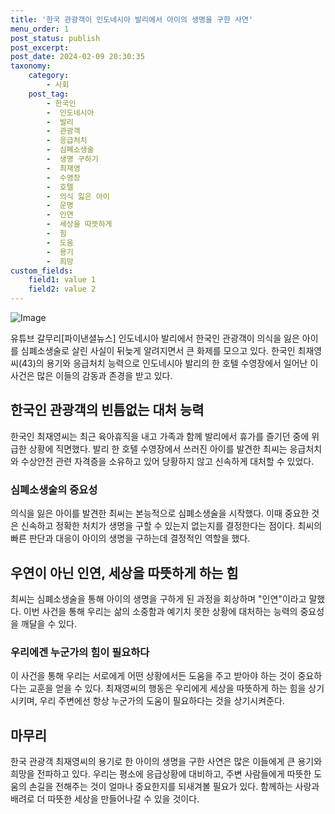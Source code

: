 ```yaml
---
title: '한국 관광객이 인도네시아 발리에서 아이의 생명을 구한 사연'
menu_order: 1
post_status: publish
post_excerpt: 
post_date: 2024-02-09 20:30:35
taxonomy:
    category:
        - 사회
    post_tag:
        - 한국인
        -  인도네시아
        -  발리
        -  관광객
        -  응급처치
        -  심폐소생술
        -  생명 구하기
        -  최재영
        -  수영장
        -  호텔
        -  의식 잃은 아이
        -  운명
        -  인연
        -  세상을 따뜻하게
        -  힘
        -  도움
        -  용기
        -  희망
custom_fields:
    field1: value 1
    field2: value 2
---
```


![Image](https://imgnews.pstatic.net/image/014/2024/02/09/0005140683_001_20240209133901668.jpg?type=w647)

유튜브 갈무리[파이낸셜뉴스] 인도네시아 발리에서 한국인 관광객이 의식을 잃은 아이를 심폐소생술로 살린 사실이 뒤늦게 알려지면서 큰 화제를 모으고 있다. 한국인 최재영씨(43)의 용기와 응급처치 능력으로 인도네시아 발리의 한 호텔 수영장에서 일어난 이 사건은 많은 이들의 감동과 존경을 받고 있다.
## 한국인 관광객의 빈틈없는 대처 능력
한국인 최재영씨는 최근 육아휴직을 내고 가족과 함께 발리에서 휴가를 즐기던 중에 위급한 상황에 직면했다. 발리 한 호텔 수영장에서 쓰러진 아이를 발견한 최씨는 응급처치와 수상안전 관련 자격증을 소유하고 있어 당황하지 않고 신속하게 대처할 수 있었다. 
### 심폐소생술의 중요성
의식을 잃은 아이를 발견한 최씨는 본능적으로 심폐소생술을 시작했다. 이때 중요한 것은 신속하고 정확한 처치가 생명을 구할 수 있는지 없는지를 결정한다는 점이다. 최씨의 빠른 판단과 대응이 아이의 생명을 구하는데 결정적인 역할을 했다.
## 우연이 아닌 인연, 세상을 따뜻하게 하는 힘
최씨는 심폐소생술을 통해 아이의 생명을 구하게 된 과정을 회상하며 "인연"이라고 말했다. 이번 사건을 통해 우리는 삶의 소중함과 예기치 못한 상황에 대처하는 능력의 중요성을 깨달을 수 있다. 
### 우리에겐 누군가의 힘이 필요하다
이 사건을 통해 우리는 서로에게 어떤 상황에서든 도움을 주고 받아야 하는 것이 중요하다는 교훈을 얻을 수 있다. 최재영씨의 행동은 우리에게 세상을 따뜻하게 하는 힘을 상기시키며, 우리 주변에선 항상 누군가의 도움이 필요하다는 것을 상기시켜준다.
## 마무리
한국 관광객 최재영씨의 용기로 한 아이의 생명을 구한 사연은 많은 이들에게 큰 용기와 희망을 전파하고 있다. 우리는 평소에 응급상황에 대비하고, 주변 사람들에게 따뜻한 도움의 손길을 전해주는 것이 얼마나 중요한지를 되새겨볼 필요가 있다. 함께하는 사랑과 배려로 더 따뜻한 세상을 만들어나갈 수 있을 것이다.
